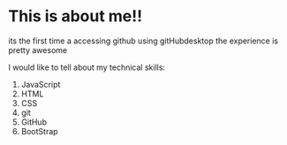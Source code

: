 # This is about me!!

its the first time a accessing github using gitHubdesktop
the experience is pretty awesome

I would like to tell about my technical skills:

1. JavaScript
1. HTML
1. CSS
1. git
1. GitHub
1. BootStrap
